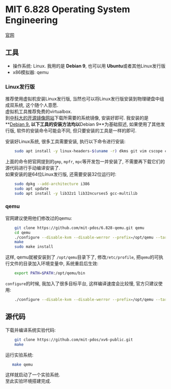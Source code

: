 # MIT 6.828 Operating System Engineering

[官网](https://pdos.csail.mit.edu/6.828)

## 工具

- 操作系统: Linux. 我用的是 **Debian 9**, 也可以用 **Ubuntu**或者其他Linux发行版
- x86模拟器: qemu

### Linux发行版

推荐使用虚拟机安装Linux发行版, 当然也可以将Linux发行版安装到物理硬盘中组成双系统, 这个随个人意愿.  
虚拟机工具推荐免费的virtualbox.  
到[中科大的开源镜像网站](http://mirrors.ustc.edu.cn/)下载所需要的系统镜像, 安装好即可. 我安装的是**[Debian 9](http://mirrors.ustc.edu.cn/debian-cd/9.8.0/amd64/iso-dvd/debian-9.8.0-amd64-DVD-1.iso)**, 以下工具的安装方法均以**Debian 9**为基础叙述, 如果使用了其他发行版, 软件的安装命令可能会不同, 但只要安装的工具是一样的即可.  

安装好Linux系统, 很多工具需要安装, 执行以下命令进行安装:

```bash
    sudo apt install -y linux-headers-$(uname -r) dkms git vim cscope ctags build-essential libgmp-dev libmpfr-dev libmpc-dev binutils pkg-config autoconf automake libtool zlib1g-dev libsdl1.2-dev libtool-bin libglib2.0-dev libz-dev libpixman-1-dev libbsd-dev
```

上面的命令把官网提到的`gmp`, `mpfr`, `mpc`等开发包一并安装了, 不需要再下载它们的源代码进行手动编译安装了.  
如果安装的是64位Linux发行版, 还需要安装32位运行时:

```bash
    sudo dpkg --add-architecture i386
    sudo apt update
    sudo apt install -y lib32z1 lib32ncurses5 gcc-multilib
```

### qemu

官网建议使用他们修改过的qemu:

```bash
    git clone https://github.com/mit-pdos/6.828-qemu.git qemu
    cd qemu
    ./configure --disable-kvm --disable-werror --prefix=/opt/qemu --target-list="arm-softmmu i386-softmmu mips-softmmu mips64-softmmu mips64el-softmmu ppc-softmmu ppc64-softmmu ppcemb-softmmu sparc-softmmu sparc64-softmmu x86_64-softmmu"
    make
    sudo make install
```

这样, qemu就被安装到了 `/opt/qemu`目录下了, 修改`/etc/profile`, 把`qemu`的可执行文件的目录加入环境变量中, 系统重启后生效:

```bash
    export PATH=$PATH:/opt/qemu/bin
```

`configure`的时候, 我加入了很多目标平台, 这样编译速度会比较慢, 官方只建议使用:

```bash
    ./configure --disable-kvm --disable-werror --prefix=/opt/qemu --target-list="i386-softmmu x86_64-softmmu"
```

## 源代码

下载并编译系统实验代码:

```bash
    git clone https://github.com/mit-pdos/xv6-public.git
    make
```

运行实验系统:

```bash
   make qemu 
```

这样就启动了一个实验系统.  
至此实验环境搭建完成.